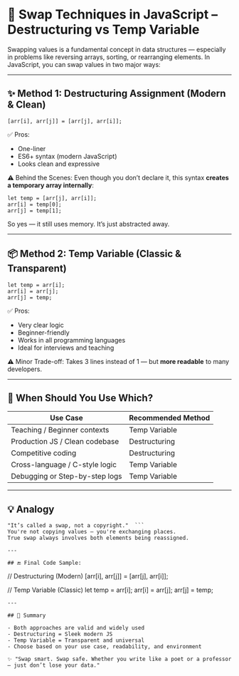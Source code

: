 # 🔁 Swap Techniques in JavaScript – Destructuring vs Temp Variable

Swapping values is a fundamental concept in data structures — especially in problems like reversing arrays, sorting, or rearranging elements. In JavaScript, you can swap values in two major ways:

---

## ✨ Method 1: Destructuring Assignment (Modern & Clean)
```
[arr[i], arr[j]] = [arr[j], arr[i]];
```
✅ Pros:
- One-liner
- ES6+ syntax (modern JavaScript)
- Looks clean and expressive

⚠️ Behind the Scenes:
Even though you don’t declare it, this syntax **creates a temporary array internally**:
```
let temp = [arr[j], arr[i]];
arr[i] = temp[0];
arr[j] = temp[1];
```
So yes — it still uses memory. It’s just abstracted away.

---

## 📦 Method 2: Temp Variable (Classic & Transparent)
```
let temp = arr[i];
arr[i] = arr[j];
arr[j] = temp;
```
✅ Pros:
- Very clear logic
- Beginner-friendly
- Works in all programming languages
- Ideal for interviews and teaching

⚠️ Minor Trade-off:
Takes 3 lines instead of 1 — but **more readable** to many developers.

---

## 🧠 When Should You Use Which?

| Use Case                        | Recommended Method   |
|---------------------------------|----------------------|
| Teaching / Beginner contexts    | Temp Variable        |
| Production JS / Clean codebase  | Destructuring        |
| Competitive coding              | Destructuring        |
| Cross-language / C-style logic  | Temp Variable        |
| Debugging or Step-by-step logs | Temp Variable        |

---

## 💡 Analogy
```
"It’s called a swap, not a copyright."  ```
You're not copying values — you're exchanging places.  
True swap always involves both elements being reassigned.

---

## 🔚 Final Code Sample:
```
// Destructuring (Modern)
[arr[i], arr[j]] = [arr[j], arr[i]];

// Temp Variable (Classic)
let temp = arr[i];
arr[i] = arr[j];
arr[j] = temp;
```
---

## 📝 Summary

- Both approaches are valid and widely used
- Destructuring = Sleek modern JS
- Temp Variable = Transparent and universal
- Choose based on your use case, readability, and environment

✨ "Swap smart. Swap safe. Whether you write like a poet or a professor — just don’t lose your data."